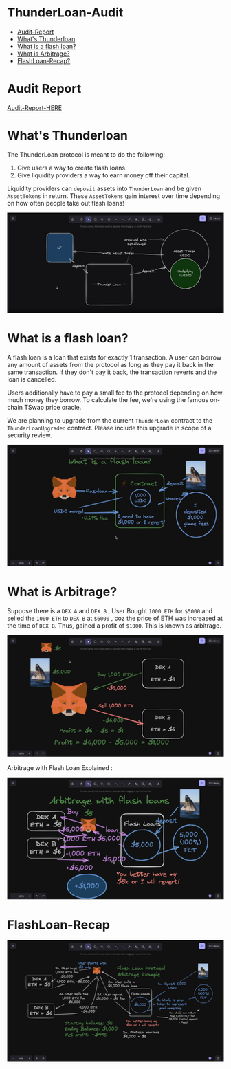 # ThunderLoan-Audit

- [Audit-Report](#audit-report-here)
- [What's Thunderloan](#whats-thunderloan)
- [What is a flash loan?](#what-is-a-flash-loan)
- [What is Arbitrage?](#what-is-arbitrage)
- [FlashLoan-Recap?](#flashloan-recap)


# Audit Report 

[Audit-Report-HERE](audit-data/report.pdf)

# What's Thunderloan

The ThunderLoan protocol is meant to do the following:

1. Give users a way to create flash loans.
2. Give liquidity providers a way to earn money off their capital.

Liquidity providers can `deposit` assets into `ThunderLoan` and be given `AssetTokens` in return. These `AssetTokens` gain interest over time depending on how often people take out flash loans!

![Working](audit-data/daigrams/Thunder-Loan-daigram.png)


# What is a flash loan? 

A flash loan is a loan that exists for exactly 1 transaction. A user can borrow any amount of assets from the protocol as long as they pay it back in the same transaction. If they don't pay it back, the transaction reverts and the loan is cancelled.

Users additionally have to pay a small fee to the protocol depending on how much money they borrow. To calculate the fee, we're using the famous on-chain TSwap price oracle.

We are planning to upgrade from the current `ThunderLoan` contract to the `ThunderLoanUpgraded` contract. Please include this upgrade in scope of a security review. 


![FlashLoan-Explained](audit-data/daigrams/flash-loan.png)


# What is Arbitrage?

Suppose there is a `DEX A` and `DEX B` , User Bought `1000 ETH` for `$5000` and selled the `1000 ETH` to `DEX B` at `$6000` , coz the price of ETH was increased at the time of `DEX B`. Thus, gained a profit of `$1000`. This is known as arbitrage.

![arbitrage](audit-data/daigrams/arbitrage-flash-loan.png)

Arbitrage with Flash Loan Explained : 

![arbitrage-w-flashloan](audit-data/daigrams/arbitrage-with-flash-loan.png)


# FlashLoan-Recap

![flashloan-recap](audit-data/daigrams/flash-loans-recap.png)